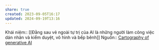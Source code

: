 ```yaml
---
share: true
created: 2023-09-05T16:17
updated: 2024-09-19T13:16
---
```

Khái niệm:: 
[[Đằng sau vẻ ngoài tự trị của AI là những người làm công việc dán nhãn và kiểm duyệt, vô hình và bếp bênh]]
Nguồn:: [Cartography of generative AI](https://cartography-of-generative-ai.net/)